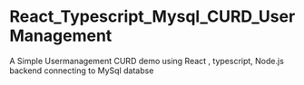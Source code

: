 # React_Typescript_Mysql_CURD_UserManagement
A Simple Usermanagement CURD demo using React , typescript, Node.js backend connecting to MySql databse
